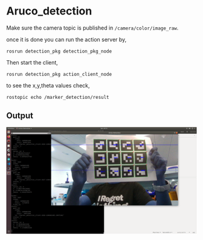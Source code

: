 # Aruco_detection

Make sure the camera topic is published in ```/camera/color/image_raw```.

once it is done you can run the action server by,
```
rosrun detection_pkg detection_pkg_node
```
Then start the client,
```
rosrun detection_pkg action_client_node
```
to see the x,y,theta values check,
```
rostopic echo /marker_detection/result
```
## Output
![Output](Aruco.png)
